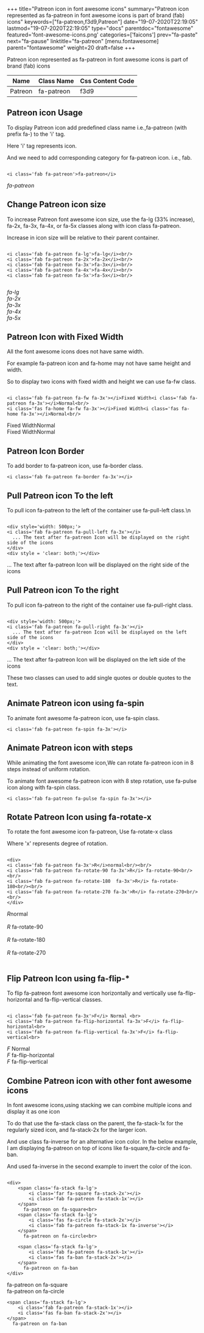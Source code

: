 +++
title="Patreon icon in font awesome icons"
summary="Patreon icon represented as fa-patreon in font awesome icons is part of brand (fab) icons"
keywords=["fa-patreon,f3d9,Patreon"]
date="19-07-2020T22:19:05"
lastmod="19-07-2020T22:19:05"
type="docs"
parentdoc="fontawesome"
featured='font-awesome-icons.png'
categories=['faicons']
prev="fa-paste"
next="fa-pause"
linktitle="fa-patreon"
[menu.fontawesome]
parent="fontawesome"
weight=20
draft=false
+++


Patreon icon represented as fa-patreon in font awesome icons is part of brand (fab) icons

<div class='table-responsive'><table class='table'><thead><tr><th>Name</th><th>Class Name</th><th>Css Content Code</th></tr></thead><tbody><tr><td>Patreon</td><td>fa-patreon</td><td>f3d9</td></tr></tbody></table></div>



## Patreon icon Usage

To display Patreon icon add predefined class name i.e.,fa-patreon (with prefix fa-) to the 'i' tag.

Here 'i' tag represents icon.

And we need to add corresponding category for fa-patreon icon. i.e., fab.


```

<i class='fab fa-patreon'>fa-patreon</i>
```

<i class='fab fa-patreon'>fa-patreon</i>




## Change Patreon icon size
To increase Patreon font awesome icon size, use the fa-lg (33% increase), fa-2x, fa-3x, fa-4x, or fa-5x classes along with icon class fa-patreon.

Increase in icon size will be relative to their parent container. 

```

<i class='fab fa-patreon fa-lg'>fa-lg</i><br/>
<i class='fab fa-patreon fa-2x'>fa-2x</i><br/>
<i class='fab fa-patreon fa-3x'>fa-3x</i><br/>
<i class='fab fa-patreon fa-4x'>fa-4x</i><br/>
<i class='fab fa-patreon fa-5x'>fa-5x</i><br/>
            
```

<i class='fab fa-patreon fa-lg'>fa-lg</i><br/>
<i class='fab fa-patreon fa-2x'>fa-2x</i><br/>
<i class='fab fa-patreon fa-3x'>fa-3x</i><br/>
<i class='fab fa-patreon fa-4x'>fa-4x</i><br/>
<i class='fab fa-patreon fa-5x'>fa-5x</i><br/>
            



## Patreon Icon with Fixed Width 

All the font awesome icons does not have same width.

For example fa-patreon icon and fa-home may not have same height and width.

So to display two icons with fixed width and height we can use fa-fw class.


```

<i class='fab fa-patreon fa-fw fa-3x'></i>Fixed Width<i class='fab fa-patreon fa-3x'></i>Normal<br/>
<i class='fas fa-home fa-fw fa-3x'></i>Fixed Width<i class='fas fa-home fa-3x'></i>Normal<br/>
```

<i class='fab fa-patreon fa-fw fa-3x'></i>Fixed Width<i class='fab fa-patreon fa-3x'></i>Normal<br/>
<i class='fas fa-home fa-fw fa-3x'></i>Fixed Width<i class='fas fa-home fa-3x'></i>Normal<br/>



## Patreon Icon Border 

To add border to fa-patreon icon, use fa-border class.


```
<i class='fab fa-patreon fa-border fa-3x'></i>

```
<i class='fab fa-patreon fa-border fa-3x'></i>





## Pull Patreon icon To the left

To pull icon fa-patreon to the left of the container use fa-pull-left class.\n

```

<div style='width: 500px;'>
<i class='fab fa-patreon fa-pull-left fa-3x'></i>
  ... The text after fa-patreon Icon will be displayed on the right side of the icons
</div>
<div style = 'clear: both;'></div>
```

<div style='width: 500px;'>
<i class='fab fa-patreon fa-pull-left fa-3x'></i>
  ... The text after fa-patreon Icon will be displayed on the right side of the icons
</div>
<div style = 'clear: both;'></div>




## Pull Patreon icon To the right
To pull icon fa-patreon to the right of the container use fa-pull-right class.

```

<div style='width: 500px;'>
<i class='fab fa-patreon fa-pull-right fa-3x'></i>
  ... The text after fa-patreon Icon will be displayed on the left side of the icons
</div>
<div style = 'clear: both;'></div>
```

<div style='width: 500px;'>
<i class='fab fa-patreon fa-pull-right fa-3x'></i>
  ... The text after fa-patreon Icon will be displayed on the left side of the icons
</div>
<div style = 'clear: both;'></div>

These two classes can used to add single quotes or double quotes to the text.


## Animate Patreon icon using fa-spin
To animate font awesome fa-patreon icon, use fa-spin class.

```
<i class='fab fa-patreon fa-spin fa-3x'></i>
```
<i class='fab fa-patreon fa-spin fa-3x'></i>




## Animate Patreon icon with steps
While animating the font awesome icon,We can rotate fa-patreon icon in 8 steps instead of uniform rotation.

To animate font awesome fa-patreon icon with 8 step rotation, use fa-pulse icon along with fa-spin class.


```
<i class='fab fa-patreon fa-pulse fa-spin fa-3x'></i>

```
<i class='fab fa-patreon fa-pulse fa-spin fa-3x'></i>





## Rotate Patreon Icon using fa-rotate-x
To rotate the font awesome icon fa-patreon, Use fa-rotate-x class

Where 'x' represents degree of rotation.


```

<div>
<i class='fab fa-patreon fa-3x'>R</i>normal<br/><br/>
<i class='fab fa-patreon fa-rotate-90 fa-3x'>R</i> fa-rotate-90<br/><br/> 
<i class='fab fa-patreon fa-rotate-180  fa-3x'>R</i> fa-rotate-180<br/><br/> 
<i class='fab fa-patreon fa-rotate-270 fa-3x'>R</i> fa-rotate-270<br/><br/>
</div>
```

<div>
<i class='fab fa-patreon fa-3x'>R</i>normal<br/><br/>
<i class='fab fa-patreon fa-rotate-90 fa-3x'>R</i> fa-rotate-90<br/><br/> 
<i class='fab fa-patreon fa-rotate-180  fa-3x'>R</i> fa-rotate-180<br/><br/> 
<i class='fab fa-patreon fa-rotate-270 fa-3x'>R</i> fa-rotate-270<br/><br/>
</div>




## Flip Patreon Icon using fa-flip-*
To flip fa-patreon font awesome icon horizontally and vertically use fa-flip-horizontal and fa-flip-vertical classes. 

```

<i class='fab fa-patreon fa-3x'>F</i> Normal <br>
<i class='fab fa-patreon fa-flip-horizontal fa-3x'>F</i> fa-flip-horizontal<br>
<i class='fab fa-patreon fa-flip-vertical fa-3x'>F</i> fa-flip-vertical<br>
```

<i class='fab fa-patreon fa-3x'>F</i> Normal <br>
<i class='fab fa-patreon fa-flip-horizontal fa-3x'>F</i> fa-flip-horizontal<br>
<i class='fab fa-patreon fa-flip-vertical fa-3x'>F</i> fa-flip-vertical<br>




## Combine Patreon icon with other font awesome icons
In font awesome icons,using stacking we can combine multiple icons and display it as one icon 

To do that use the fa-stack class on the parent, the fa-stack-1x for the regularly sized icon, and fa-stack-2x for the larger icon.

And use class fa-inverse for an alternative icon color. 
In the below example, I am displaying fa-patreon on top of icons like fa-square,fa-circle and fa-ban.

And used fa-inverse in the second example to invert the color of the icon.

```

<div>
    <span class='fa-stack fa-lg'>
        <i class='far fa-square fa-stack-2x'></i>
        <i class='fab fa-patreon fa-stack-1x'></i>
    </span>
      fa-patreon on fa-square<br>
    <span class='fa-stack fa-lg'>
        <i class='fas fa-circle fa-stack-2x'></i>
        <i class='fab fa-patreon fa-stack-1x fa-inverse'></i>
    </span>
      fa-patreon on fa-circle<br>

    <span class='fa-stack fa-lg'>
        <i class='fab fa-patreon fa-stack-1x'></i>
        <i class='fas fa-ban fa-stack-2x'></i>
    </span>
      fa-patreon on fa-ban
</div>
```

<div>
    <span class='fa-stack fa-lg'>
        <i class='far fa-square fa-stack-2x'></i>
        <i class='fab fa-patreon fa-stack-1x'></i>
    </span>
      fa-patreon on fa-square<br>
    <span class='fa-stack fa-lg'>
        <i class='fas fa-circle fa-stack-2x'></i>
        <i class='fab fa-patreon fa-stack-1x fa-inverse'></i>
    </span>
      fa-patreon on fa-circle<br>

    <span class='fa-stack fa-lg'>
        <i class='fab fa-patreon fa-stack-1x'></i>
        <i class='fas fa-ban fa-stack-2x'></i>
    </span>
      fa-patreon on fa-ban
</div>






